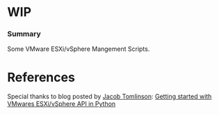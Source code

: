 # WIP


### Summary
Some VMware ESXi/vSphere Mangement Scripts.


# References
Special thanks to blog posted by [Jacob Tomlinson](https://plus.google.com/+JacobTomlinson0/):
[Getting started with VMwares ESXi/vSphere API in Python](https://www.jacobtomlinson.co.uk/vmware/2016/06/22/using-vmware-esxi-vsphere-python-api/)
